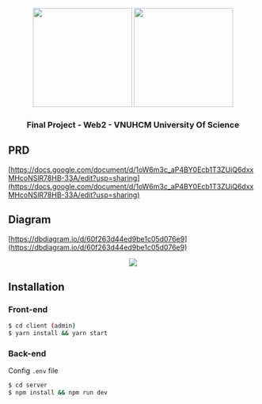 <p align="center">
  <img src="https://i.imgur.com/6ARlTXI.jpg" width=200  />
  <img src="https://i.imgur.com/hsLXao0.jpg" width=200 /> 
</p>

### <p align="center">Final Project - Web2 - VNUHCM University Of Science</p>

## PRD

[https://docs.google.com/document/d/1oW6m3c_aP4BY0Ecb1T3ZUiQ6dxxMHcoNSlR78HB-33A/edit?usp=sharing](https://docs.google.com/document/d/1oW6m3c_aP4BY0Ecb1T3ZUiQ6dxxMHcoNSlR78HB-33A/edit?usp=sharing)

## Diagram

[https://dbdiagram.io/d/60f263d44ed9be1c05d076e9](https://dbdiagram.io/d/60f263d44ed9be1c05d076e9)

<p align="center">
  <img src="https://i.imgur.com/HY4lOuu.png" />
</p>

## Installation

### Front-end

```bash
$ cd client (admin)
$ yarn install && yarn start
```

### Back-end

Config `.env` file

```bash
$ cd server
$ npm install && npm run dev
```
